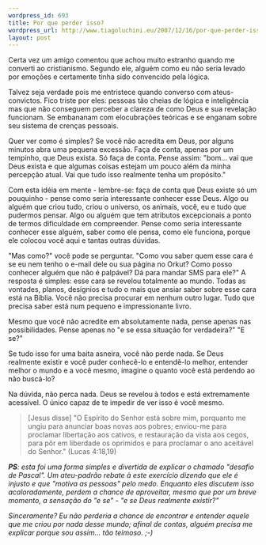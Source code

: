 ```yaml
--- 
wordpress_id: 693
title: Por que perder isso?
wordpress_url: http://www.tiagoluchini.eu/2007/12/16/por-que-perder-isso/
layout: post
---
```

Certa vez um amigo comentou que achou muito estranho quando me converti ao cristianismo. Segundo ele, alguém como eu não seria levado por emoções e certamente tinha sido convencido pela lógica.

Talvez seja verdade pois me entristece quando converso com ateus-convictos. Fico triste por eles: pessoas tão cheias de lógica e inteligência mas que não conseguem perceber a clareza de como Deus e sua revelação funcionam. Se embananam com elocubrações teóricas e se enganam sobre seu sistema de crenças pessoais.

Quer ver como é simples? Se você não acredita em Deus, por alguns minutos abra uma pequena excessão. Faça de conta, apenas por um tempinho, que Deus exista. Só faça de conta. Pense assim: "bom... vai que Deus exista e que algumas coisas estejam um pouco além da minha percepção atual. Vai que tudo isso realmente tenha um propósito."

Com esta idéia em mente - lembre-se: faça de conta que Deus existe só um pouquinho - pense como seria interessante conhecer esse Deus. Algo ou alguém que criou tudo, criou o universo, os animais, você, eu e tudo que pudermos pensar. Algo ou alguém que tem atributos excepcionais a ponto de termos dificuldade em compreender.  Pense como seria interessante conhecer esse alguém, saber como ele pensa, como ele funciona, porque ele colocou você aqui e tantas outras dúvidas.

"Mas como?" você pode se perguntar. "Como vou saber quem esse cara é se eu nem tenho o e-mail dele ou sua página no Orkut? Como posso conhecer alguém que não é palpável? Dá para mandar SMS para ele?" A resposta é simples: esse cara se revelou totalmente ao mundo. Todas as vontades, planos, desígnios e tudo o mais que ansiar saber sobre esse cara está na Bíblia. Você não precisa procurar em nenhum outro lugar. Tudo que precisa saber está num pequeno e impressionante livro.

Mesmo que você não acredite em absolutamente nada, pense apenas nas possibilidades. Pense apenas no "e se essa situação for verdadeira?" "E se?"

Se tudo isso for uma baita asneira, você não perde nada. Se Deus realmente existir e você puder conhecê-lo e entendê-lo melhor, entender melhor o mundo e a você mesmo, imagine o quanto você está perdendo ao não buscá-lo?

Na dúvida, não perca nada. Deus se revelou à todos e está extremamente acessível. O único capaz de te impedir de ver isso é você mesmo.
<blockquote>[Jesus disse] "O Espírito do Senhor está sobre mim, porquanto me ungiu para anunciar boas novas aos pobres; enviou-me para proclamar libertação aos cativos, e restauração da vista aos cegos, para pôr em liberdade os oprimidos e para proclamar o ano aceitável do Senhor." (Lucas 4:18,19)</blockquote>
<em><strong>PS</strong>: esta foi uma forma simples e divertida de explicar o chamado "desafio de Pascal". Um ateu-padrão rebate à este exercício dizendo que ele é injusto e que "motiva as pessoas" pelo medo. Enquanto eles discutem isso acaloradamente, perdem a chance de aproveitar, mesmo que por um breve momento, a sensação do "e se" - "e se Deus realmente existir?" </em>

<em>Sinceramente? Eu não perderia a chance de encontrar e entender aquele que me criou por nada desse mundo; afinal de contas, alguém precisa me explicar porque sou assim... tão teimoso. ;-)</em>

